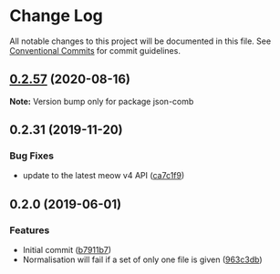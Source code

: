 # Change Log

All notable changes to this project will be documented in this file.
See [Conventional Commits](https://conventionalcommits.org) for commit guidelines.

## [0.2.57](https://gitlab.com/codsen/codsen/compare/json-comb@0.2.56...json-comb@0.2.57) (2020-08-16)

**Note:** Version bump only for package json-comb





## 0.2.31 (2019-11-20)

### Bug Fixes

- update to the latest meow v4 API ([ca7c1f9](https://gitlab.com/codsen/codsen/commit/ca7c1f9b1e28dd7540442fa19f9ca4b7855b9e34))

## 0.2.0 (2019-06-01)

### Features

- Initial commit ([b7911b7](https://gitlab.com/codsen/codsen/commit/b7911b7))
- Normalisation will fail if a set of only one file is given ([963c3db](https://gitlab.com/codsen/codsen/commit/963c3db))
